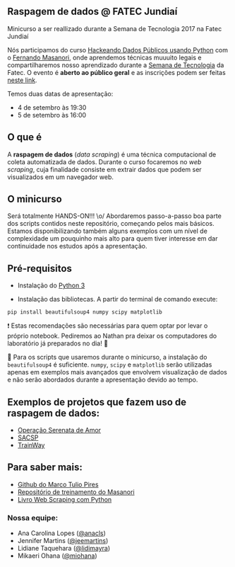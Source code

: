 ## Raspagem de dados @ FATEC Jundiaí

Minicurso a ser reallizado durante a Semana de Tecnologia 2017 na Fatec Jundiaí

Nós participamos do curso [Hackeando Dados Públicos usando Python](https://www.facebook.com/events/240063436506115) com o [Fernando Masanori](https://github.com/fmasanori), onde aprendemos técnicas muuuito legais e compartilharemos nosso aprendizado durante a [Semana de Tecnologia](http://www.fatecjd.edu.br/semtec/) da Fatec. O evento é **aberto ao público geral** e as inscrições podem ser feitas [neste link](http://www.fatecjd.edu.br/semtec/2017/inscr.php).

Temos duas datas de apresentação:
- 4 de setembro às 19:30
- 5 de setembro às 16:00

## O que é
A **raspagem de dados** (_data scraping_) é uma técnica computacional de coleta automatizada de dados. Durante o curso focaremos no _web scraping_, cuja finalidade consiste em extrair dados que podem ser visualizados em um navegador web.

## O minicurso
Será totalmente HANDS-ON!!! \o/
Abordaremos passo-a-passo boa parte dos scripts contidos neste repositório, começando pelos mais básicos. Estamos disponibilizando também alguns exemplos com um nível de complexidade um pouquinho mais alto para quem tiver interesse em dar continuidade nos estudos após a apresentação. 

## Pré-requisitos
- Instalação do [Python 3](https://www.python.org/download/releases/3.0/)

- Instalação das bibliotecas. A partir do terminal de comando execute:
```
pip install beautifulsoup4 numpy scipy matplotlib
```

:heavy_exclamation_mark: Estas recomendações são necessárias para quem optar por levar o próprio notebook. Pediremos ao Nathan pra deixar os computadores do laboratório já preparados no dia! :confetti_ball:

:small_orange_diamond: Para os scripts que usaremos durante o minicurso, a instalação do `beautifulsoup4` é suficiente. `numpy`, `scipy` e `matplotlib` serão utilizadas apenas em exemplos mais avançados que envolvem visualização de dados e não serão abordados durante a apresentação devido ao tempo.


## Exemplos de projetos que fazem uso de raspagem de dados:
- [Operação Serenata de Amor](https://serenatadeamor.org/)
- [SACSP](https://sacsp.mamulti.com/)
- [TrainWay](http://trainway.azurewebsites.net/)

## Para saber mais:
- [Github do Marco Tulio Pires](https://github.com/mtrpires)
- [Repositório de treinamento do Masanori](https://github.com/fmasanori/treinamento)
- [Livro Web Scraping com Python](https://novatec.com.br/livros/web-scraping-com-python/)

### Nossa equipe:
* Ana Carolina Lopes ([@anacls](https://github.com/anacls))
* Jennifer Martins ([@jeemartins](https://github.com/jeemartins))
* Lidiane Taquehara ([@lidimayra](https://github.com/lidimayra))
* Mikaeri Ohana ([@miohana](https://github.com/miohana))

